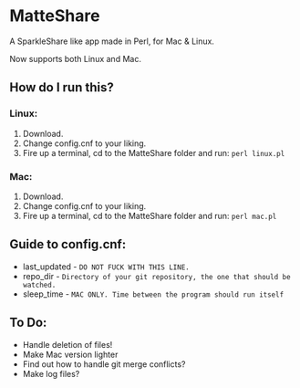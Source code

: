 MatteShare
==========

A SparkleShare like app made in Perl, for Mac & Linux.

Now supports both Linux and Mac.

How do I run this?
------------------
### Linux:
1. Download.
2. Change config.cnf to your liking.
3. Fire up a terminal, cd to the MatteShare folder and run:
`perl linux.pl`


### Mac:
1. Download.
2. Change config.cnf to your liking.
3. Fire up a terminal, cd to the MatteShare folder and run:
`perl mac.pl`


Guide to config.cnf:
--------------------
* last_updated - `DO NOT FUCK WITH THIS LINE.`
* repo_dir - `Directory of your git repository, the one that should be watched.`
* sleep_time - `MAC ONLY. Time between the program should run itself`


To Do:
------

* Handle deletion of files!
* Make Mac version lighter
* Find out how to handle git merge conflicts?
* Make log files?
